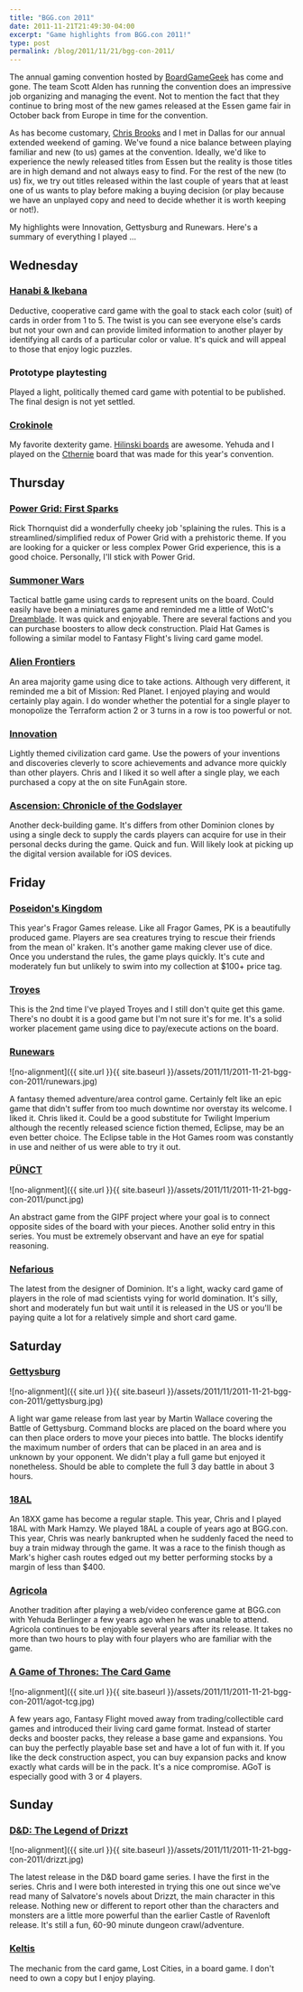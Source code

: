 ```yaml
---
title: "BGG.con 2011"
date: 2011-11-21T21:49:30-04:00
excerpt: "Game highlights from BGG.con 2011!"
type: post
permalink: /blog/2011/11/21/bgg-con-2011/
---
```

The annual gaming convention hosted by [BoardGameGeek](https://www.boardgamegeek.com/) has come and gone. The team Scott Alden has running the convention does an impressive job organizing and managing the event. Not to mention the fact that they continue to bring most of the new games released at the Essen game fair in October back from Europe in time for the convention.

As has become customary, [Chris Brooks](https://www.chrisbrooks.org/) and I met in Dallas for our annual extended weekend of gaming. We've found a nice balance between playing familiar and new (to us) games at the convention. Ideally, we'd like to experience the newly released titles from Essen but the reality is those titles are in high demand and not always easy to find. For the rest of the new (to us) fix, we try out titles released within the last couple of years that at least one of us wants to play before making a buying decision (or play because we have an unplayed copy and need to decide whether it is worth keeping or not!).

My highlights were Innovation, Gettysburg and Runewars. Here's a summary of everything I played ...

## Wednesday

### [Hanabi & Ikebana](https://www.boardgamegeek.com/boardgame/70918/hanabi-ikebana)

Deductive, cooperative card game with the goal to stack each color (suit) of cards in order from 1 to 5. The twist is you can see everyone else's cards but not your own and can provide limited information to another player by identifying all cards of a particular color or value. It's quick and will appeal to those that enjoy logic puzzles.

### Prototype playtesting

Played a light, politically themed card game with potential to be published. The final design is not yet settled.

### [Crokinole](https://www.boardgamegeek.com/boardgame/521/crokinole)

My favorite dexterity game. [Hilinski boards](https://www.hilinski.net/woodgames/) are awesome. Yehuda and I played on the [Cthernie](https://www.boardgamegeek.com/image/1138382/crokinole) board that was made for this year's convention.

## Thursday

### [Power Grid: First Sparks](https://www.boardgamegeek.com/boardgame/106662/power-grid-the-first-sparks)

Rick Thornquist did a wonderfully cheeky job 'splaining the rules. This is a streamlined/simplified redux of Power Grid with a prehistoric theme. If you are looking for a quicker or less complex Power Grid experience, this is a good choice. Personally, I'll stick with Power Grid.

### [Summoner Wars](https://www.boardgamegeek.com/boardgame/93260/summoner-wars-master-set)

Tactical battle game using cards to represent units on the board. Could easily have been a miniatures game and reminded me a little of WotC's [Dreamblade](https://www.boardgamegeek.com/boardgame/22897/dreamblade). It was quick and enjoyable. There are several factions and you can purchase boosters to allow deck construction. Plaid Hat Games is following a similar model to Fantasy Flight's living card game model.

### [Alien Frontiers](https://www.boardgamegeek.com/boardgame/48726/alien-frontiers)

An area majority game using dice to take actions. Although very different, it reminded me a bit of Mission: Red Planet. I enjoyed playing and would certainly play again. I do wonder whether the potential for a single player to monopolize the Terraform action 2 or 3 turns in a row is too powerful or not.

### [Innovation](https://www.boardgamegeek.com/boardgame/63888/innovation)

Lightly themed civilization card game. Use the powers of your inventions and discoveries cleverly to score achievements and advance more quickly than other players. Chris and I liked it so well after a single play, we each purchased a copy at the on site FunAgain store.

### [Ascension: Chronicle of the Godslayer](https://www.boardgamegeek.com/boardgame/69789/ascension-chronicle-of-the-godslayer)

Another deck-building game. It's differs from other Dominion clones by using a single deck to supply the cards players can acquire for use in their personal decks during the game. Quick and fun. Will likely look at picking up the digital version available for iOS devices.

## Friday

### [Poseidon's Kingdom](https://www.boardgamegeek.com/boardgame/105624/poseidons-kingdom)

This year's Fragor Games release. Like all Fragor Games, PK is a beautifully produced game. Players are sea creatures trying to rescue their friends from the mean ol' kraken. It's another game making clever use of dice. Once you understand the rules, the game plays quickly. It's cute and moderately fun but unlikely to swim into my collection at $100+ price tag.

### [Troyes](https://www.boardgamegeek.com/boardgame/73439/troyes)

This is the 2nd time I've played Troyes and I still don't quite get this game. There's no doubt it is a good game but I'm not sure it's for me. It's a solid worker placement game using dice to pay/execute actions on the board.

### [Runewars](https://www.boardgamegeek.com/boardgame/59294/runewars)

![no-alignment]({{ site.url }}{{ site.baseurl }}/assets/2011/11/2011-11-21-bgg-con-2011/runewars.jpg)

A fantasy themed adventure/area control game. Certainly felt like an epic game that didn't suffer from too much downtime nor overstay its welcome. I liked it. Chris liked it. Could be a good substitute for Twilight Imperium although the recently released science fiction themed, Eclipse, may be an even better choice. The Eclipse table in the Hot Games room was constantly in use and neither of us were able to try it out.

### [PÜNCT](https://www.boardgamegeek.com/boardgame/19764/punct)

![no-alignment]({{ site.url }}{{ site.baseurl }}/assets/2011/11/2011-11-21-bgg-con-2011/punct.jpg)

An abstract game from the GIPF project where your goal is to connect opposite sides of the board with your pieces. Another solid entry in this series. You must be extremely observant and have an eye for spatial reasoning.

### [Nefarious](https://www.boardgamegeek.com/boardgame/108044/nefarious)

The latest from the designer of Dominion. It's a light, wacky card game of players in the role of mad scientists vying for world domination. It's silly, short and moderately fun but wait until it is released in the US or you'll be paying quite a lot for a relatively simple and short card game.

## Saturday

### [Gettysburg](https://www.boardgamegeek.com/boardgame/65825/gettysburg)

![no-alignment]({{ site.url }}{{ site.baseurl }}/assets/2011/11/2011-11-21-bgg-con-2011/gettysburg.jpg)

A light war game release from last year by Martin Wallace covering the Battle of Gettysburg. Command blocks are placed on the board where you can then place orders to move your pieces into battle. The blocks identify the maximum number of orders that can be placed in an area and is unknown by your opponent. We didn't play a full game but enjoyed it nonetheless. Should be able to complete the full 3 day battle in about 3 hours.

### [18AL](https://www.boardgamegeek.com/boardgame/2612/18al)

An 18XX game has become a regular staple. This year, Chris and I played 18AL with Mark Hamzy. We played 18AL a couple of years ago at BGG.con. This year, Chris was nearly bankrupted when he suddenly faced the need to buy a train midway through the game. It was a race to the finish though as Mark's higher cash routes edged out my better performing stocks by a margin of less than $400.

### [Agricola](https://www.boardgamegeek.com/boardgame/31260/agricola)

Another tradition after playing a web/video conference game at BGG.con with Yehuda Berlinger a few years ago when he was unable to attend. Agricola continues to be enjoyable several years after its release. It takes no more than two hours to play with four players who are familiar with the game.

### [A Game of Thrones: The Card Game](https://www.boardgamegeek.com/boardgame/39953/a-game-of-thrones-the-card-game)

![no-alignment]({{ site.url }}{{ site.baseurl }}/assets/2011/11/2011-11-21-bgg-con-2011/agot-tcg.jpg)

A few years ago, Fantasy Flight moved away from trading/collectible card games and introduced their living card game format. Instead of starter decks and booster packs, they release a base game and expansions. You can buy the perfectly playable base set and have a lot of fun with it. If you like the deck construction aspect, you can buy expansion packs and know exactly what cards will be in the pack. It's a nice compromise. AGoT is especially good with 3 or 4 players.

## Sunday

### [D&D: The Legend of Drizzt](https://www.boardgamegeek.com/boardgame/91872/dungeons-dragons-the-legend-of-drizzt-board-game)

![no-alignment]({{ site.url }}{{ site.baseurl }}/assets/2011/11/2011-11-21-bgg-con-2011/drizzt.jpg)

The latest release in the D&D board game series. I have the first in the series. Chris and I were both interested in trying this one out since we've read many of Salvatore's novels about Drizzt, the main character in this release. Nothing new or different to report other than the characters and monsters are a little more powerful than the earlier Castle of Ravenloft release. It's still a fun, 60-90 minute dungeon crawl/adventure.

### [Keltis](https://www.boardgamegeek.com/boardgame/34585/keltis)

The mechanic from the card game, Lost Cities, in a board game. I don't need to own a copy but I enjoy playing.
